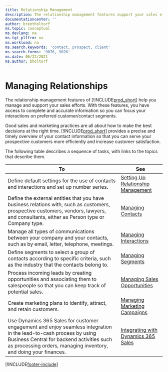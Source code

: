 ```yaml
---
title: Relationship Management
description: The relationship management features support your sales efforts and let you access information about contacts and prospects to serve customers efficiently.
documentationcenter: ''
author: brentholtorf
ms.topic: conceptual
ms.devlang: na
ms.tgt_pltfrm: na
ms.workload: na
ms.search.keywords: 'contact, prospect, client'
ms.search.forms: '9076, 9026'
ms.date: 06/22/2021
ms.author: bholtorf
---
```

# <a name="managing-relationships"></a>Managing Relationships
The relationship management features of [!INCLUDE[prod_short](includes/prod_short.md)] help you manage and support your sales efforts. With these features, you have access to complete and accurate information so you can focus your interactions on preferred customer/contact segments.

Good sales and marketing practices are all about how to make the best decisions at the right time. [!INCLUDE[prod_short](includes/prod_short.md)] provides a precise and timely overview of your contact information so that you can serve your prospective customers more efficiently and increase customer satisfaction.

The following table describes a sequence of tasks, with links to the topics that describe them.  

| To | See |
| --- | --- |
|Define default settings for the use of contacts and interactions and set up number series.|[Setting Up Relationship Management](marketing-setup-marketing.md)|
|Define the external entities that you have business relations with, such as customers, prospective customers, vendors, lawyers, and consultants, either as Person type or Company type.|[Managing Contacts](marketing-contacts.md)|
|Manage all types of communications between your company and your contacts, such as by email, letter, telephone, meetings.|[Managing Interactions](marketing-interactions.md)|
|Define segments to select a group of contacts according to specific criteria, such as the industry that the contacts belong to.|[Managing Segments](marketing-segments.md)|
|Process incoming leads by creating opportunities and associating them to salespeople so that you can keep track of potential sales.|[Managing Sales Opportunities](marketing-manage-sales-opportunities.md)|
|Create marketing plans to identify, attract, and retain customers.|[Managing Marketing Campaigns](marketing-campaigns.md)|
|Use Dynamics 365 Sales for customer engagement and enjoy seamless integration in the lead-to-cash process by using Business Central for backend activities such as processing orders, managing inventory, and doing your finances.|[Integrating with Dynamics 365 Sales](marketing-integrate-dynamicscrm.md)|


[!INCLUDE[footer-include](includes/footer-banner.md)]
